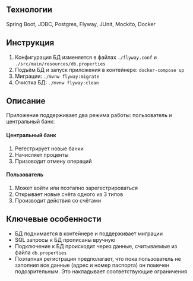 ## Технологии
Spring Boot, JDBC, Postgres, Flyway, JUnit, Mockito, Docker <br />
## Инструкция
1. Конфигурация БД изменяется в файлах `./flyway.conf` и `./src/main/resources/db.properties`
2. Подъём БД и запуск приложения в контейнере: `docker-compose up`
3. Миграции: `./mvnw flyway:migrate`
4. Очистка БД: `./mvnw flyway:clean`
## Описание
Приложение поддерживает два режима работы: пользователь и центральный банк:
#### Центральный банк
1. Регестрирует новые банки
2. Начисляет проценты
3. Призоводит отмену операций
#### Пользователь
1. Может войти или поэтапно зарегестрироваться
2. Открывает новые счёта одного из 3 типов
3. Производит действия со счётами
## Ключевые особенности 
- БД поднимается в контейнере и поддерживает миграции 
- SQL запросы к БД прописаны вручную
- Подключение к БД происходит через данные, считываемые из файла `db.properties`
- Поэтапная регистрация предполагает, что пока пользователь не заполнил все данные (адрес и номер паспорта) он помечен подозрительным. Это накладывает соответствующие ограничения

